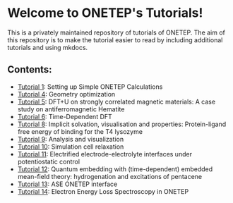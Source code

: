 # Welcome to ONETEP's Tutorials!

This is a privately maintained repository of tutorials of ONETEP.
The aim of this repository is to make the tutorial easier to read by including
additional tutorials and using mkdocs.

<!-- For full documentation visit [mkdocs.org](https://www.mkdocs.org). -->

## Contents:

- [Tutorial 1](tutorials/tutorial_1/tutorial.md): Setting up Simple ONETEP Calculations
- [Tutorial 4](tutorials/tutorial_4/tutorial.md): Geometry optimization 
- [Tutorial 5](tutorials/tutorial_5/tutorial.md): DFT+U on strongly correlated magnetic materials: A case study on antiferromagnetic Hematite 
- [Tutorial 6](tutorials/tutorial_6/tutorial.md): Time-Dependent DFT 
- [Tutorial 8](tutorials/tutorial_8/tutorial.md): Implicit solvation, visualisation and properties: Protein-ligand free energy of binding for the T4 lysozyme 
- [Tutorial 9](tutorials/tutorial_9/tutorial.md): Analysis and visualization 
- [Tutorial 10](tutorials/tutorial_10/tutorial.md): Simulation cell relaxation
- [Tutorial 11](tutorials/tutorial_11/tutorial.md): Electrified electrode-electrolyte interfaces under potentiostatic control
- [Tutorial 12](tutorials/tutorial_12/tutorial.md): Quantum embedding with (time-dependent) embedded mean-field theory: hydrogenation and excitations of pentacene
- [Tutorial 13](tutorials/tutorial_13/tutorial.md): ASE ONETEP interface
- [Tutorial 14](tutorials/tutorial_14/tutorial.md): Electron Energy Loss Spectroscopy in ONETEP

<!-- * `mkdocs new [dir-name]` - Create a new project. -->
<!-- * `mkdocs serve` - Start the live-reloading docs server. -->
<!-- * `mkdocs build` - Build the documentation site. -->
<!-- * `mkdocs -h` - Print help message and exit. -->

<!-- ## Project layout -->
<!--  -->
<!--     mkdocs.yml    # The configuration file. -->
<!--     docs -->
<!--         index.md  # The documentation homepage. -->
<!--         ...       # Other markdown pages, images and other files. -->
